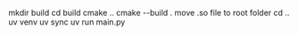 mkdir build
cd build
cmake ..
cmake --build .
move .so file to root folder
cd ..
uv venv
uv sync
uv run main.py
